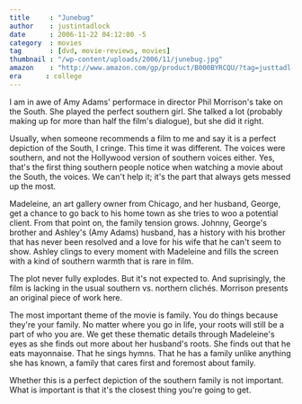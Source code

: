 ```yaml
---
title     : "Junebug"
author    : justintadlock
date      : 2006-11-22 04:12:00 -5
category  : movies
tag       : [dvd, movie-reviews, movies]
thumbnail : "/wp-content/uploads/2006/11/junebug.jpg"
amazon    : "http://www.amazon.com/gp/product/B000BYRCQU/?tag=justtadl-20"
era      : college
---
```


I am in awe of Amy Adams' performace in director Phil Morrison's take on the South.  She played the perfect southern girl.  She talked a lot (probably making up for more than half the film's dialogue), but she did it right.

Usually, when someone recommends a film to me and say it is a perfect depiction of the South, I cringe.  This time it was different.  The voices were southern, and not the Hollywood version of southern voices either.  Yes, that's the first thing southern people notice when watching a movie about the South, the voices.  We can't help it; it's the part that always gets messed up the most.

Madeleine, an art gallery owner from Chicago, and her husband, George, get a chance to go back to his home town as she tries to woo a potential client.  From that point on, the family tension grows.  Johnny, George's brother and Ashley's (Amy Adams) husband, has a history with his brother that has never been resolved and a love for his wife that he can't seem to show.  Ashley clings to every moment with Madeleine and fills the screen with a kind of southern warmth that is rare in film.

The plot never fully explodes.  But it's not expected to.  And suprisingly, the film is lacking in the usual southern vs. northern clich&eacute;s.  Morrison presents an original piece of work here.

The most important theme of the movie is family.  You do things because they're your family.  No matter where you go in life, your roots will still be a part of who you are.  We get these thematic details through Madeleine's eyes as she finds out more about her husband's roots.  She finds out that he eats mayonnaise.  That he sings hymns.  That he has a family unlike anything she has known, a family that cares first and foremost about family.

Whether this is a perfect depiction of the southern family is not important.  What is important is that it's the closest thing you're going to get.
